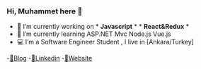 ### Hi, Muhammet here 👋

- 🔭 I’m currently working on 
        * **Javascript** *
        * **React&Redux** *
- 🌱 I’m currently learning 
        ASP.NET Mvc 
        Node.js
        Vue.js
- 💻 I’m a Software Engineer Student , I live in [Ankara/Turkey]

-[🤔Blog](https://medium.com/@cokyamanmuhammet)
-[💬Linkedin](https://www.linkedin.com/in/muhammet-%C3%A7okyaman-ba9591197/)
-[🔭Website](muhammetcokyaman.com)
